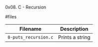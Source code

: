 0x08. C - Recursion

#files

| Filename | Description |
| -------- | ----------- |
| `0-puts_recursion.c` | Prints a string |

